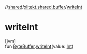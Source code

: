 //[shared](../../index.md)/[xlitekt.shared.buffer](index.md)/[writeInt](write-int.md)

# writeInt

[jvm]\
fun [ByteBuffer](https://docs.oracle.com/javase/8/docs/api/java/nio/ByteBuffer.html).[writeInt](write-int.md)(value: [Int](https://kotlinlang.org/api/latest/jvm/stdlib/kotlin/-int/index.html))
